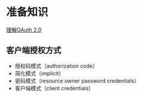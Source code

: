 # 准备知识

[理解OAuth 2.0](http://www.ruanyifeng.com/blog/2014/05/oauth_2_0.html)

## 客户端授权方式
- 授权码模式（authorization code）
- 简化模式（implicit）
- 密码模式（resource owner password credentials）
- 客户端模式（client credentials）
